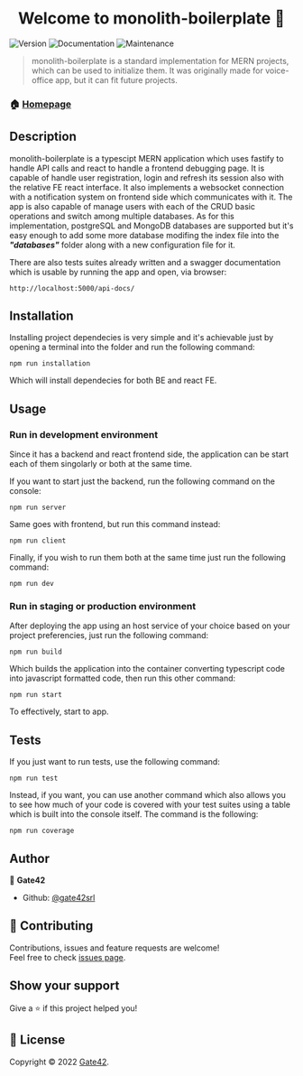 <h1  align="center">Welcome to monolith-boilerplate 👋</h1>

<p>

<img  alt="Version"  src="https://img.shields.io/badge/version-1.0.0-blue.svg?cacheSeconds=2592000"  /> <img  alt="Documentation"  src="https://img.shields.io/badge/documentation-yes-brightgreen.svg"  /> <img  alt="Maintenance"  src="https://img.shields.io/badge/Maintained%3F-yes-green.svg"/>

</p>

> monolith-boilerplate is a standard implementation for MERN projects, which can be used to initialize them. It was originally made for voice-office app, but it can fit future projects.

### 🏠 [Homepage](https://github.com/Gate42-srl/monolith-boilerplate/blob/feature/initialization/README.md)

## Description

monolith-boilerplate is a typescipt MERN application which uses fastify to handle API calls and react to handle a frontend debugging page. It is capable of handle user registration, login and refresh its session also with the relative FE react interface. It also implements a websocket connection with a notification system on frontend side which communicates with it. The app is also capable of manage users with each of the CRUD basic operations and switch among multiple databases. As for this implementation, postgreSQL and MongoDB databases are supported but it's easy enough to add some more database modifing the index file into the **_"databases"_** folder along with a new configuration file for it.

There are also tests suites already written and a swagger documentation which is usable by running the app and open, via browser:

```
http://localhost:5000/api-docs/
```

## Installation

Installing project dependecies is very simple and it's achievable just by opening a terminal into the folder and run the following command:

```
npm run installation
```

Which will install dependecies for both BE and react FE.

## Usage

### Run in development environment

Since it has a backend and react frontend side, the application can be start each of them singolarly or both at the same time.

If you want to start just the backend, run the following command on the console:

```
npm run server
```

Same goes with frontend, but run this command instead:

```
npm run client
```

Finally, if you wish to run them both at the same time just run the following command:

```
npm run dev
```

### Run in staging or production environment

After deploying the app using an host service of your choice based on your project preferencies, just run the following command:

```
npm run build
```

Which builds the application into the container converting typescript code into javascript formatted code, then run this other command:

```
npm run start
```

To effectively, start to app.

## Tests

If you just want to run tests, use the following command:

```
npm run test
```

Instead, if you want, you can use another command which also allows you to see how much of your code is covered with your test suites using a table which is built into the console itself. The command is the following:

```
npm run coverage
```

## Author

👤 **Gate42**

- Github: [@gate42srl](https://github.com/gate42srl)

## 🤝 Contributing

Contributions, issues and feature requests are welcome!<br />Feel free to check [issues page](https://github.com/Gate42-srl/monolith-boilerplate/issues).

## Show your support

Give a ⭐️ if this project helped you!

## 📝 License

Copyright © 2022 [Gate42](https://github.com/gate42srl).<br />
